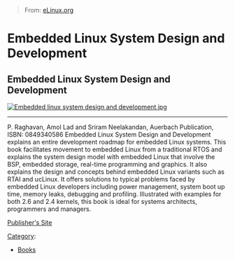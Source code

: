 > From: [eLinux.org](http://eLinux.org/Embedded_Linux_System_Design_and_Development "http://eLinux.org/Embedded_Linux_System_Design_and_Development")


# Embedded Linux System Design and Development



## Embedded Linux System Design and Development

[![Embedded linux system design and
development.jpg](http://eLinux.org/images/thumb/6/6f/Embedded_linux_system_design_and_development.jpg/150px-Embedded_linux_system_design_and_development.jpg)](http://eLinux.org/File:Embedded_linux_system_design_and_development.jpg)

[](http://eLinux.org/File:Embedded_linux_system_design_and_development.jpg "Enlarge")

****

P. Raghavan, Amol Lad and Sriram Neelakandan, Auerbach Publication,
ISBN: 0849340586 Embedded Linux System Design and Development explains
an entire development roadmap for embedded Linux systems. This book
facilitates movement to embedded Linux from a traditional RTOS and
explains the system design model with embedded Linux that involve the
BSP, embedded storage, real-time programming and graphics. It also
explains the design and concepts behind embedded Linux variants such as
RTAI and ucLinux. It offers solutions to typical problems faced by
embedded Linux developers including power management, system boot up
time, memory leaks, debugging and profiling. Illustrated with examples
for both 2.6 and 2.4 kernels, this book is ideal for systems architects,
programmers and managers.

[Publisher's Site](http://www.crcpress.com/product/isbn/9780849340581)


[Category](http://eLinux.org/Special:Categories "Special:Categories"):

-   [Books](http://eLinux.org/Category:Books "Category:Books")

